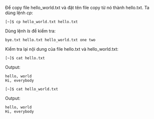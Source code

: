 Để copy file hello\_world.txt và đặt tên file copy từ nó thành hello.txt. Ta dùng lệnh _cp_:

```
[~]$ cp hello_world.txt hello.txt
```

Dùng lệnh _ls_ để kiểm tra:

```
bye.txt hello.txt hello_world.txt one two
```

Kiểm tra lại nội dung của file hello.txt và hello\_world.txt:

```
[~]$ cat hello.txt
```

Output:

```
hello, world
Hi, everybody
```

```
[~]$ cat hello_world.txt
```

Output:

```
hello, world
Hi, everybody
```



